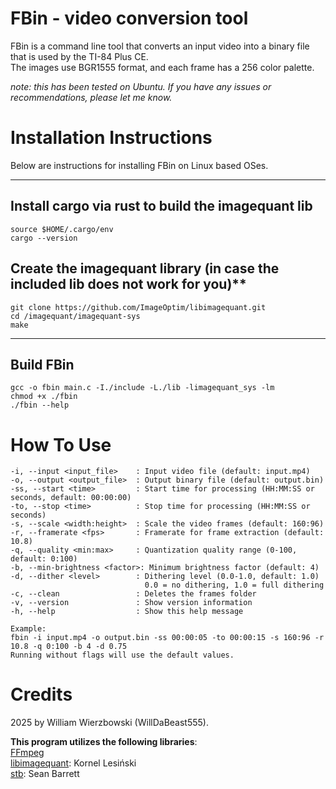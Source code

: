 # FBin - video conversion tool
FBin is a command line tool that converts an input video into a binary file that is used by the TI-84 Plus CE.  
The images use BGR1555 format, and each frame has a 256 color palette.  

*note: this has been tested on Ubuntu. If you have any issues or recommendations, please let me know.*  
# **Installation Instructions**

  Below are instructions for installing FBin on Linux based OSes.  

---

## Install cargo via rust to build the imagequant lib
```curl https://sh.rustup.rs -sSf | sh  
source $HOME/.cargo/env  
cargo --version  
```

## Create the imagequant library (in case the included lib does not work for you)**  
```
git clone https://github.com/ImageOptim/libimagequant.git    
cd /imagequant/imagequant-sys  
make  
```
---    

## Build FBin  
```
gcc -o fbin main.c -I./include -L./lib -limagequant_sys -lm  
chmod +x ./fbin  
./fbin --help 
```  
# How To Use

    -i, --input <input_file>    : Input video file (default: input.mp4)
    -o, --output <output_file>  : Output binary file (default: output.bin)
    -ss, --start <time>         : Start time for processing (HH:MM:SS or seconds, default: 00:00:00)
    -to, --stop <time>          : Stop time for processing (HH:MM:SS or seconds)
    -s, --scale <width:height>  : Scale the video frames (default: 160:96)
    -r, --framerate <fps>       : Framerate for frame extraction (default: 10.8)
    -q, --quality <min:max>     : Quantization quality range (0-100, default: 0:100)
    -b, --min-brightness <factor>: Minimum brightness factor (default: 4)
    -d, --dither <level>        : Dithering level (0.0-1.0, default: 1.0)
                                  0.0 = no dithering, 1.0 = full dithering
    -c, --clean                 : Deletes the frames folder
    -v, --version               : Show version information
    -h, --help                  : Show this help message

    Example:
    fbin -i input.mp4 -o output.bin -ss 00:00:05 -to 00:00:15 -s 160:96 -r 10.8 -q 0:100 -b 4 -d 0.75
    Running without flags will use the default values.


# Credits
  2025 by William Wierzbowski (WillDaBeast555).

  ****This program utilizes the following libraries****:  
  [FFmpeg](https://ffmpeg.org/)  
  [libimagequant](https://github.com/ImageOptim/libimagequant): Kornel Lesiński  
  [stb](https://github.com/nothings/stb/tree/master): Sean Barrett  
